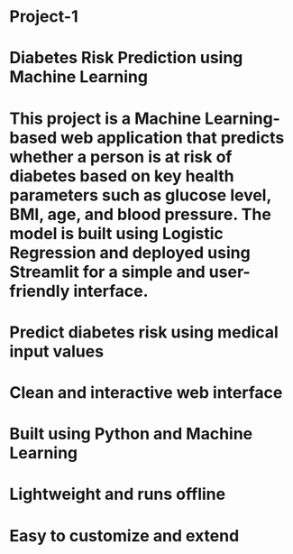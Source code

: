 # Project-1
# Diabetes Risk Prediction using Machine Learning
# This project is a Machine Learning-based web application that predicts whether a person is at risk of diabetes based on key health parameters such as glucose level, BMI, age, and blood pressure. The model is built using Logistic Regression and deployed using Streamlit for a simple and user-friendly interface.
# Predict diabetes risk using medical input values

# Clean and interactive web interface

# Built using Python and Machine Learning

# Lightweight and runs offline

# Easy to customize and extend
